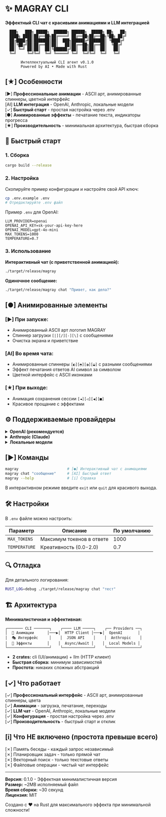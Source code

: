 # ✨ MAGRAY CLI 

**Эффектный CLI чат с красивыми анимациями и LLM интеграцией**

```
  ███╗   ███╗ █████╗  ██████╗ ██████╗  █████╗ ██╗   ██╗
  ████╗ ████║██╔══██╗██╔════╝ ██╔══██╗██╔══██╗╚██╗ ██╔╝
  ██╔████╔██║███████║██║  ███╗██████╔╝███████║ ╚████╔╝ 
  ██║╚██╔╝██║██╔══██║██║   ██║██╔══██╗██╔══██║  ╚██╔╝  
  ██║ ╚═╝ ██║██║  ██║╚██████╔╝██║  ██║██║  ██║   ██║   
  ╚═╝     ╚═╝╚═╝  ╚═╝ ╚═════╝ ╚═╝  ╚═╝╚═╝  ╚═╝   ╚═╝   

       Интеллектуальный CLI агент v0.1.0
       Powered by AI • Made with Rust
```

## [★] Особенности

[►] **Профессиональные анимации** - ASCII арт, анимированные спиннеры, цветной интерфейс  
[AI] **LLM интеграция** - OpenAI, Anthropic, локальные модели  
[✓] **Быстрый старт** - простая настройка через .env  
[●] **Анимированные эффекты** - печатание текста, индикаторы прогресса  
[★] **Производительность** - минимальная архитектура, быстрая сборка  

## 🚀 Быстрый старт

### 1. Сборка

```bash
cargo build --release
```

### 2. Настройка

Скопируйте пример конфигурации и настройте свой API ключ:

```bash
cp .env.example .env
# Отредактируйте .env файл
```

Пример `.env` для OpenAI:
```env
LLM_PROVIDER=openai
OPENAI_API_KEY=sk-your-api-key-here
OPENAI_MODEL=gpt-4o-mini
MAX_TOKENS=1000
TEMPERATURE=0.7
```

### 3. Использование

**Интерактивный чат (с приветственной анимацией):**
```bash
./target/release/magray
```

**Одиночное сообщение:**
```bash
./target/release/magray chat "Привет, как дела?"
```

## [●] Анимированные элементы

### [►] При запуске:
- Анимированный ASCII арт логотип MAGRAY
- Спиннер загрузки `[|][/][-][\]` с сообщениями
- Очистка экрана и приветствие

### [AI] Во время чата:
- Анимированные спиннеры `[◐][◓][◑][◒]` с разными сообщениями
- Эффект печатания ответов AI символ за символом
- Цветной интерфейс с ASCII иконками

### [★] При выходе:
- Анимация сохранения сессии `[◄][◁][◀][■]`
- Красивое прощание с эффектами

## ⚙️ Поддерживаемые провайдеры

<details>
<summary><strong>OpenAI (рекомендуется)</strong></summary>

```env
LLM_PROVIDER=openai
OPENAI_API_KEY=sk-your-key
OPENAI_MODEL=gpt-4o-mini  # или gpt-4, gpt-3.5-turbo
```
</details>

<details>
<summary><strong>Anthropic (Claude)</strong></summary>

```env
LLM_PROVIDER=anthropic
ANTHROPIC_API_KEY=sk-ant-your-key
ANTHROPIC_MODEL=claude-3-haiku-20240307  # или claude-3-sonnet-20240229
```
</details>

<details>
<summary><strong>Локальные модели</strong></summary>

```env
LLM_PROVIDER=local
LOCAL_LLM_URL=http://localhost:1234/v1
LOCAL_LLM_MODEL=llama-3.2-3b-instruct
```

Совместимо с LM Studio, Ollama с OpenAI API, и другими.
</details>

## [►] Команды

```bash
magray                      # [●] Интерактивный чат с анимациями
magray chat "сообщение"     # [AI] Быстрый ответ 
magray --help               # [i] Справка
```

В интерактивном режиме введите `exit` или `quit` для красивого выхода.

## 🛠️ Настройки

В `.env` файле можно настроить:

| Параметр | Описание | По умолчанию |
|----------|----------|--------------|
| `MAX_TOKENS` | Максимум токенов в ответе | 1000 |
| `TEMPERATURE` | Креативность (0.0-2.0) | 0.7 |

## 🔍 Отладка

Для детального логирования:
```bash
RUST_LOG=debug ./target/release/magray chat "тест"
```

## 🏗️ Архитектура

**Минималистичная и эффективная:**

```
┌─────── CLI ───────┐    ┌──── LLM ─────┐    ┌── Providers ──┐
│  🎨 Анимации      │───▶│  HTTP Client │───▶│  OpenAI       │
│  🎭 Интерфейс     │    │  JSON API    │    │  Anthropic    │
│  🎪 Эффекты       │    │  Async/Await │    │  Local Models │
└───────────────────┘    └──────────────┘    └───────────────┘
```

- **2 crates:** cli (UI/анимации) + llm (HTTP клиент)
- **Быстрая сборка:** минимум зависимостей  
- **Простота:** никаких сложных абстракций

## [✓] Что работает

[✓] **Профессиональный интерфейс** - ASCII арт, анимированные спиннеры, цвета  
[✓] **Анимации** - загрузка, печатание, переходы  
[✓] **LLM чат** - OpenAI, Anthropic, локальные модели  
[✓] **Конфигурация** - простая настройка через .env  
[✓] **Производительность** - быстрый старт и отклик  

## [i] Что НЕ включено (простота превыше всего)

[✗] Память беседы - каждый запрос независимый  
[✗] Планировщик задач - только прямой чат  
[✗] Векторный поиск - только текстовые ответы  
[✗] Файловые операции - чистый чат интерфейс  

---

**Версия:** 0.1.0 - Эффектная минималистичная версия  
**Размер:** ~2MB исполняемый файл  
**Время сборки:** ~30 секунд  
**Лицензия:** MIT  

Создано с ❤️ на Rust для максимального эффекта при минимальной сложности!